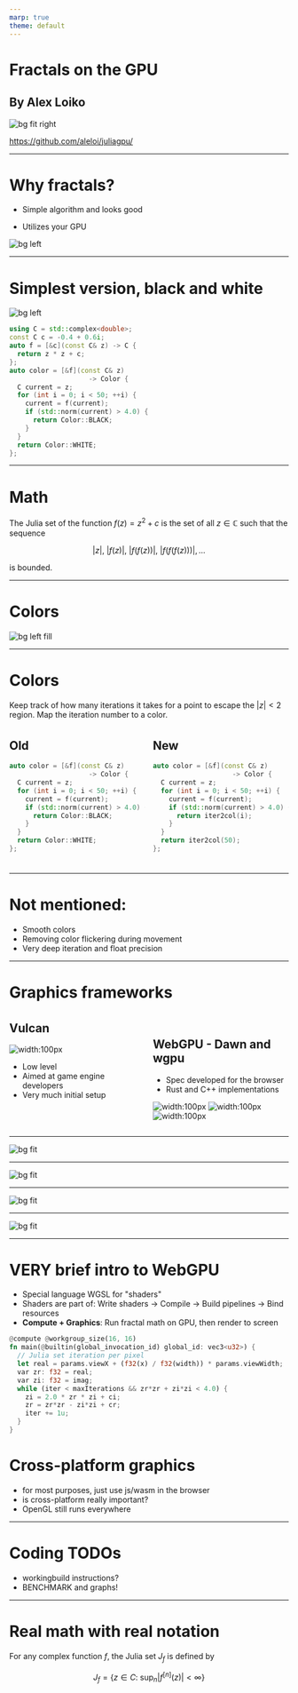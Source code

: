```yaml
---
marp: true
theme: default
---
```



<style>
div.twocols {
  margin-top: 35px;
  column-count: 2;
}
div.twocols p:first-child,
div.twocols h1:first-child,
div.twocols h2:first-child,
div.twocols ul:first-child,
div.twocols ul li:first-child,
div.twocols ul li p:first-child {
  margin-top: 0 !important;
}
div.twocols p.break {
  break-before: column;
  margin-top: 0;
}
</style>

# Fractals on the GPU
## By Alex Loiko


![bg fit right](qrcode.png)

https://github.com/aleloi/juliagpu/

<!---
rendering fractals on a graphics accelerator.

math - re-implement

graphics coding - I tried a few low-level graphics programming frameworks.
-->


---

# Why fractals?
<!-- WHY?: could have been many other things that how to interact with the GPU-->
* Simple algorithm and looks good 
<!--  tradeoff between complex rendering alg and nice result. With relatively little effort you make a computer do something you couldn't do before and are still in control!-->
* Utilizes your GPU 
<!--(in an interesting and non-trivial way - both GPGPU compute and rendering)-->

![bg left](fractal.png)


---
# Simplest version, black and white

![bg left](threshold.png)


<!--
The code to generate the image in the last slide is very simple:

you first pick a complex number c, and you'll get different images for different values of c. 
If you change it smoothly, you get an animated fractal

Then for each pixel you run a loop. First convert the pixel to a complex coordinate (it's not shown, but it's the input to `in_set` below).


Then you make a function f that dose z goes to z^2 + c - see it captures c by reference.

Then in the loop that you do per-pixel, you iteratively apply f to the complex coordinate until it gets large.



-->


```cpp
using C = std::complex<double>;
const C c = -0.4 + 0.6i;
auto f = [&c](const C& z) -> C {
  return z * z + c; 
};
auto color = [&f](const C& z)
                    -> Color {
  C current = z;
  for (int i = 0; i < 50; ++i) {
    current = f(current);
    if (std::norm(current) > 4.0) {
      return Color::BLACK;
    }
  }
  return Color::WHITE;
};
```


---

# Math

<!--

Note there are  discrepencies - the code above iterated until a point had larger norm than 4, this definition says you have to go all the way to infinity and 
check whether the sequence grows to infinity.

-->
The Julia set of the function $f(z) = z^2 + c$ is the set of all $z\in\mathbb{C}$ such that the sequence

$$|z|,\ |f(z)|,\ |f(f(z))|,\ |f(f(f(z)))|,\ldots$$

is bounded.

---
# Colors
![bg left fill](fractal2.png)


---
# Colors

Keep track of how many iterations it takes for a point to escape the $|z|<2$ region. Map the iteration number to a color.

<div class="twocols">



## Old

```cpp
auto color = [&f](const C& z)
                    -> Color {
  C current = z;
  for (int i = 0; i < 50; ++i) {
    current = f(current);
    if (std::norm(current) > 4.0) {
      return Color::BLACK;
    }
  }
  return Color::WHITE;
};
```

## New

```cpp
auto color = [&f](const C& z)
                    -> Color {
  C current = z;
  for (int i = 0; i < 50; ++i) {
    current = f(current);
    if (std::norm(current) > 4.0) {
      return iter2col(i);
    }
  }
  return iter2col(50);
};
```
</div>

---

# Not mentioned:
* Smooth colors
* Removing color flickering during movement
* Very deep iteration and float precision

---


# Graphics frameworks

<div class="twocols">

## Vulcan
![width:100px](https://www.khronos.org/assets/images/api_logos/vulkan.svg)

- Low level
- Aimed at game engine developers
- Very much initial setup

<p class="break"> </p>

<!-- Built for js in browser, but there is a spec and a C header autogenerated from the spec.
Two implementations 
-->
## WebGPU - Dawn and wgpu
- Spec developed for the browser
- Rust and C++ implementations

![width:100px](https://raw.githubusercontent.com/google/dawn/refs/heads/main/docs/imgs/dawn_logo.svg)
![width:100px](https://raw.githubusercontent.com/gfx-rs/wgpu/refs/heads/trunk/logo.png)
![width:100px](https://www.w3.org/2023/02/webgpu-logos/webgpu.svg)


</div>

---

![bg fit](vulcan1.png)

---

![bg fit](vulcan2.png)

---

![bg fit](vulcan3.png)

---

![bg fit](vulcan4.png)

---

# VERY brief intro to WebGPU

* Special language WGSL for "shaders"
* Shaders are part of: Write shaders → Compile → Build pipelines → Bind resources
* **Compute + Graphics**: Run fractal math on GPU, then render to screen

```rust
@compute @workgroup_size(16, 16)
fn main(@builtin(global_invocation_id) global_id: vec3<u32>) {
  // Julia set iteration per pixel
  let real = params.viewX + (f32(x) / f32(width)) * params.viewWidth;
  var zr: f32 = real;
  var zi: f32 = imag;
  while (iter < maxIterations && zr*zr + zi*zi < 4.0) {
    zi = 2.0 * zr * zi + ci;
    zr = zr*zr - zi*zi + cr;
    iter += 1u;
  }
}
```

# Cross-platform graphics
- for most purposes, just use js/wasm in the browser
- is cross-platform really important?
- OpenGL still runs everywhere
---

<!---
Not a slide, remove (and fix this)!
-->

# Coding TODOs
- workingbuild instructions?
- BENCHMARK and graphs!

---

# Real math with real notation

For any complex function $f$, the Julia set $J_f$ is defined by

$$J_f = \left\{ z\in C : \ \sup_{n} |f^{[n]}(z)|<\infty \right\}$$